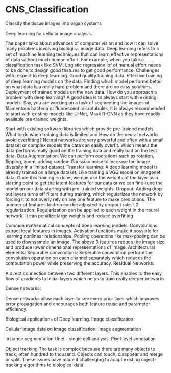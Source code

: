 # CNS_Classification
Classify the tissue images into organ systems



Deep learning for cellular image analysis.

The paper talks about advances of computer vision and how it can solve many problems involving biological image data. 
Deep learning refers to a set of machine learning techniques that can learn effective representations of data without much human effort. For example, when you take a classification task like SVM, Logistic regression lof of manual effort needs to be done to design good features to get good performance.
Challenges with respect to deep learning.
Good quality training data. 
Effective training of deep learning models on the data. Finding which model performs better on what data is a really hard problem and there are no easy solutions.  
Deployment of trained models on the new data. 
How do you approach a problem with deep learning?
A good idea is to always start with existing models. Say, you are working on a task of segmenting the images of filamentous bacteria or fluorescent microtubules, it is always recommended to start with existing models like U-Net, Mask R-CNN as they have readily available pre-trained weights. 

Start with existing software libraries which provide pre-trained models.
What to do when training data is limited and How do the neural networks avoid overfitting?
Neural networks are very powerful and often with a small dataset or complex models the data can easily overfit. Which means the data performs really good on the training data and really bad on the test data.
Data Augmentation:
We can perform operations such as rotation, flipping, zoom, adding random Gaussian noise to increase the image diversity in a limited dataset.
Transfer learning:
A deep learning model is already trained on a large dataset. Like training a VGG model on imagenet data. Once this training is done, we can use the weights of the layer as a starting point to get the latent features for our data or we can fine-tune the model on our data starting with pre-trained weights. 
Dropout:
Adding drop out layers turns off filters during training, which regularizes the network by forcing it to not overly rely on any one feature to make predictions. The number of features to drop can be adjusted by dropout rate. 
L2 regularization:
Regularization can be applied to each weight in the neural network. It can penalize large weights and reduce overfitting. 


Common mathematical concepts of deep learning models:
Convolutions extract local features in images. 
Activation functions make it possible for learning nonlinear relationships.
Pooling operations like max-pooling can be used to downsample an image. 
The above 3 features reduce the image size and produce lower dimensional representations of image. 
Architectural elements:
Separable convolutions:
	Seperable convolution perform the convolution operation on each channel separately which reduces the computation power while preserving the accuracy.
Residual Networks:

A direct connection between two different layers. This enables to the easy flow of gradients to initial layers which helps to train really deeper networks. 

Dense networks:


Dense networks allow each layer to see every prior layer which improves error propagation and encourages both feature reuse and parameter efficiency. 





Biological applications of Deep learning.
Image classification. 



Cellular image data on
Image classification:
Image segmentation

Instance segmentation
Unet - single cell analysis.
Pixel level annotation


Object tracking
The task is complex because there are many objects to track, often hundred to thousand. Objects can touch, disappear and merge or split. These issues have made it challenging to adapt existing object-tracking algorithms to biological data. 


